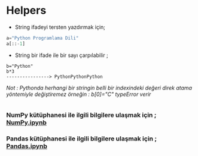 # Helpers

- String ifadeyi tersten yazdırmak için;
```Python
a="Python Programlama Dili"
a[::-1]
```
- String bir ifade ile bir sayı çarpılabilir ;
```
b="Python"
b*3 
----------------> PythonPythonPython

```
*Not : Pythonda herhangi bir stringin belli bir indexindeki değeri direk atama yöntemiyle değiştiremez örneğin : b[0]="C"  typeError verir*

```

``` 
### **NumPy** kütüphanesi ile ilgili bilgilere ulaşmak için ;  [NumPy.ipynb](https://github.com/sevvalyogurtcuoglu/Helpers/blob/master/NumPy.ipynb)
### Pandas kütüphanesi ile ilgili bilgilere ulaşmak için ;  [Pandas.ipynb](https://github.com/sevvalyogurtcuoglu/Helpers/blob/master/Pandas.ipynb)

